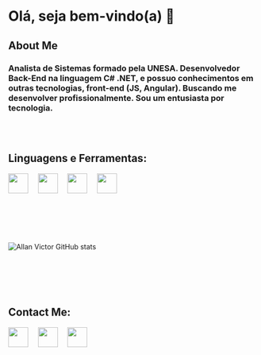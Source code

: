  # **Olá, seja bem-vindo(a)**  🤙 

## **About Me**

### Analista de Sistemas formado pela UNESA. Desenvolvedor Back-End na linguagem C# .NET, e possuo conhecimentos em outras tecnologias, front-end (JS, Angular). Buscando me desenvolver profissionalmente. Sou um entusiasta por tecnologia. 

</br>
</br>


## Linguagens e Ferramentas:</br>
<img src="https://emojis.slackmojis.com/emojis/images/1450319444/32/python.png?1450319444" width="40" height="40"/> &nbsp; &nbsp;
<img src="https://emojis.slackmojis.com/emojis/images/1470343792/719/html5.png?1470343792" width="40" height="40" /> &nbsp; &nbsp;
<img src="https://emojis.slackmojis.com/emojis/images/1497185511/2411/css.jpg?1497185511" width="40" height="40" /> &nbsp; &nbsp;
<img src="https://emojis.slackmojis.com/emojis/images/1580783631/7685/git.png?1580783631" width="40" height="40"/> &nbsp; &nbsp;
 
</br>
</br>
</br>
</br>

![Allan Victor GitHub stats](https://github-readme-stats.vercel.app/api?username=AllanVictorDeveloper&show_icons=true&theme=dracula)

</br>
</br>
</br>
</br>

## Contact Me:
<a href="https://www.linkedin.com/in/allan-victor-442153220/"  style="text-decoration:none"><img src="https://emojis.slackmojis.com/emojis/images/1470343326/711/linkedin.png?1470343326"  width="40" height="40"/>
</a> &nbsp; &nbsp;
<a href="https://www.instagram.com/allandev91/"  style="text-decoration:none"><img src="https://emojis.slackmojis.com/emojis/images/1467306728/632/instagram.png?1467306728"  width="40" height="40"/>
</a> &nbsp; &nbsp;
<a href="mailto:allanvictor.developer@gmail.com"  style="text-decoration:none"><img src="https://emojis.slackmojis.com/emojis/images/1450319444/38/gmail.png?1450319444" width="40" height="40"/>
</a>
